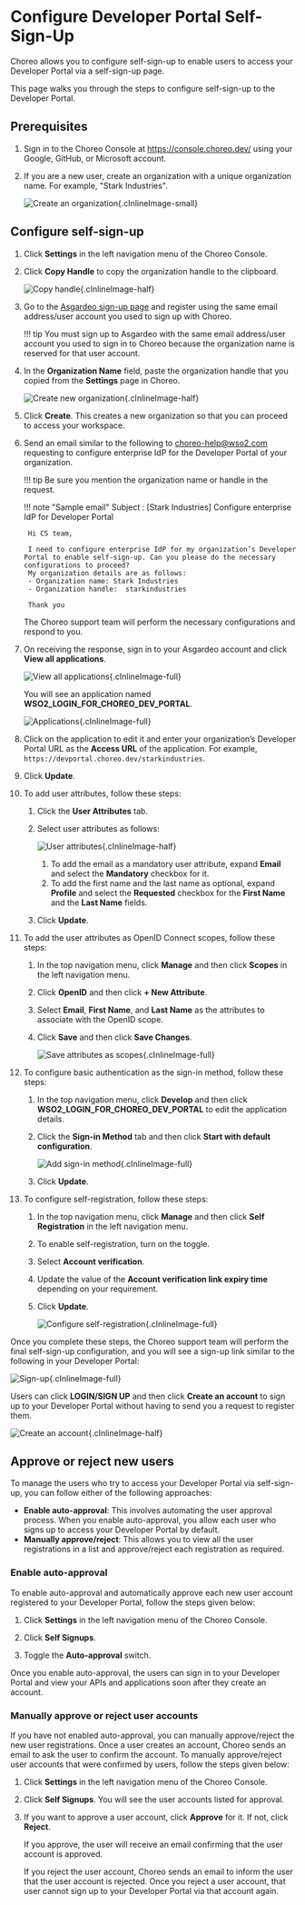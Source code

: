 # Configure Developer Portal Self-Sign-Up

Choreo allows you to configure self-sign-up to enable users to access your Developer Portal via a self-sign-up page. 

This page walks you through the steps to configure self-sign-up to the Developer Portal.

## Prerequisites

1. Sign in to the Choreo Console at https://console.choreo.dev/ using your Google, GitHub, or Microsoft account.
2. If you are a new user, create an organization with a unique organization name. For example, "Stark Industries".

    ![Create an organization](../assets/img/administration/self-sign-up/create-organization.png){.cInlineImage-small}

## Configure self-sign-up

1. Click **Settings** in the left navigation menu of the Choreo Console.
2. Click **Copy Handle** to copy the organization handle to the clipboard.

    ![Copy handle](../assets/img/administration/self-sign-up/copy-handle.png){.cInlineImage-half}

3. Go to the [Asgardeo sign-up page](https://asgardeo.io/signup?utm_source=console) and register using the same email address/user account you used to sign up with Choreo.

    !!! tip
        You must sign up to Asgardeo with the same email address/user account you used to sign in to Choreo because the organization name is reserved for that user account.
    
4. In the **Organization Name** field, paste the organization handle that you copied from the **Settings** page in Choreo.

    ![Create new organization](../assets/img/administration/self-sign-up/create-new-organization.png){.cInlineImage-half}

5. Click **Create**. This creates a new organization so that you can proceed to access your workspace. 
6. Send an email similar to the following to choreo-help@wso2.com requesting to configure enterprise IdP for the Developer Portal of your organization. 

    !!! tip
        Be sure you mention the organization name or handle in the request.


    !!! note "Sample email"
        Subject : [Stark Industries] Configure enterprise IdP for Developer Portal
        
        Hi CS team,

        I need to configure enterprise IdP for my organization’s Developer Portal to enable self-sign-up. Can you please do the necessary configurations to proceed?
        My organization details are as follows: 
        - Organization name: Stark Industries
        - Organization handle:  starkindustries

        Thank you

    The Choreo support team will perform the necessary configurations and respond to you.

7. On receiving the response, sign in to your Asgardeo account and click **View all applications**.

    ![View all applications](../assets/img/administration/self-sign-up/view-all-applications.png){.cInlineImage-full}

    You will see an application named **WSO2_LOGIN_FOR_CHOREO_DEV_PORTAL**. 

    ![Applications](../assets/img/administration/self-sign-up/application.png){.cInlineImage-full}

8. Click on the application to edit it and enter your organization’s Developer Portal URL as the **Access URL** of the application. For example, `https://devportal.choreo.dev/starkindustries`.
9. Click **Update**.
10. To add user attributes, follow these steps:

    1. Click the **User Attributes** tab.
    2. Select user attributes as follows:

        ![User attributes](../assets/img/administration/self-sign-up/user-attributes.png){.cInlineImage-half}

        1. To add the email as a mandatory user attribute, expand **Email** and select the **Mandatory** checkbox for it.
        2. To add the first name and the last name as optional, expand **Profile** and select the **Requested** checkbox for the **First Name** and the **Last Name** fields.

    3. Click **Update**.

11. To add the user attributes as OpenID Connect scopes, follow these steps:

    1. In the top navigation menu, click **Manage** and then click **Scopes** in the left navigation menu.
    2. Click **OpenID** and then click **+ New Attribute**.
    3. Select **Email**, **First Name**, and **Last Name** as the attributes to associate with the OpenID scope.
    4. Click **Save** and then click **Save Changes**.

        ![Save attributes as scopes](../assets/img/administration/self-sign-up/save-attributes-as-scopes.png){.cInlineImage-full}

12. To configure basic authentication as the sign-in method, follow these steps:

    1. In the top navigation menu, click **Develop** and then click **WSO2_LOGIN_FOR_CHOREO_DEV_PORTAL** to edit the application details.
    2. Click the **Sign-in Method** tab and then click **Start with default configuration**.

        ![Add sign-in method](../assets/img/administration/self-sign-up/add-sign-in-method.png){.cInlineImage-full}

    3. Click **Update**.

13. To configure self-registration, follow these steps:

    1. In the top navigation menu, click **Manage** and then click **Self Registration** in the left navigation menu.
    2. To enable self-registration, turn on the toggle.
    3. Select **Account verification**.
    4. Update the value of the **Account verification link expiry time** depending on your requirement.
    5. Click **Update**. 
     
        ![Configure self-registration](../assets/img/administration/self-sign-up/configure-self-registration.png){.cInlineImage-full}

Once you complete these steps, the Choreo support team will perform the final self-sign-up configuration, and you will see a sign-up link similar to the following in your Developer Portal:

![Sign-up](../assets/img/administration/self-sign-up/sign-up.png){.cInlineImage-full}
 
Users can click **LOGIN/SIGN UP** and then click **Create an account** to sign up to your Developer Portal without having to send you a request to register them.

![Create an account](../assets/img/administration/self-sign-up/create-an-account.png){.cInlineImage-half} 

## Approve or reject new users

To manage the users who try to access your Developer Portal via self-sign-up, you can follow either of the following approaches:

- **Enable auto-approval**: This involves automating the user approval process.  When you enable auto-approval, you allow each user who signs up to access your Developer Portal by default.
- **Manually approve/reject**: This allows you to view all the user registrations in a list and approve/reject each registration as required.

### Enable auto-approval

To enable auto-approval and automatically approve each new user account registered to your Developer Portal, follow the steps given below:

1. Click **Settings** in the left navigation menu of the Choreo Console.

2. Click **Self Signups**. 

3. Toggle the **Auto-approval** switch.

Once you enable auto-approval, the users can sign in to your Developer Portal and view your APIs and applications soon after they create an account.

### Manually approve or reject user accounts

If you have not enabled auto-approval, you can manually approve/reject the new user registrations. Once a user creates an account, Choreo sends an email to ask the user to confirm the account. To manually approve/reject user accounts that were confirmed by users, follow the steps given below:

1. Click **Settings** in the left navigation menu of the Choreo Console.

2. Click **Self Signups**. You will see the user accounts listed for approval.

3. If you want to approve a user account, click **Approve** for it. If not, click **Reject**.

    If you approve, the user will receive an email confirming that the user account is approved. 

    If you reject the user account, Choreo sends an email to inform the user that the user account is rejected. Once you reject a user account, that user cannot sign up to your Developer Portal via that account again.
